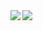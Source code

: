 <a href="https://github.com/anuraghazra/github-readme-stats">
  <img align="left" src="https://github-readme-stats.vercel.app/api?username=Arthur1&count_private=true&show_icons=true" />
</a>
<a href="https://github.com/anuraghazra/github-readme-stats">
  <img align="left" src="https://github-readme-stats.vercel.app/api/top-langs/?username=Arthur1&layout=compact&langs_count=10&hide=Blade,Hack" />
</a>
